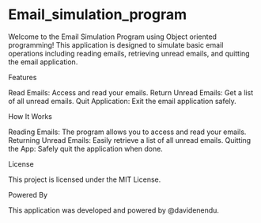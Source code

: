 # Email_simulation_program
Welcome to the Email Simulation Program using Object oriented programming! This application is designed to simulate basic email operations including reading emails, retrieving unread emails, and quitting the email application.

Features

Read Emails: Access and read your emails.
Return Unread Emails: Get a list of all unread emails.
Quit Application: Exit the email application safely.

How It Works

Reading Emails: The program allows you to access and read your emails.
Returning Unread Emails: Easily retrieve a list of all unread emails.
Quitting the App: Safely quit the application when done.

License

This project is licensed under the MIT License.

Powered By

This application was developed and powered by @davidenendu.

